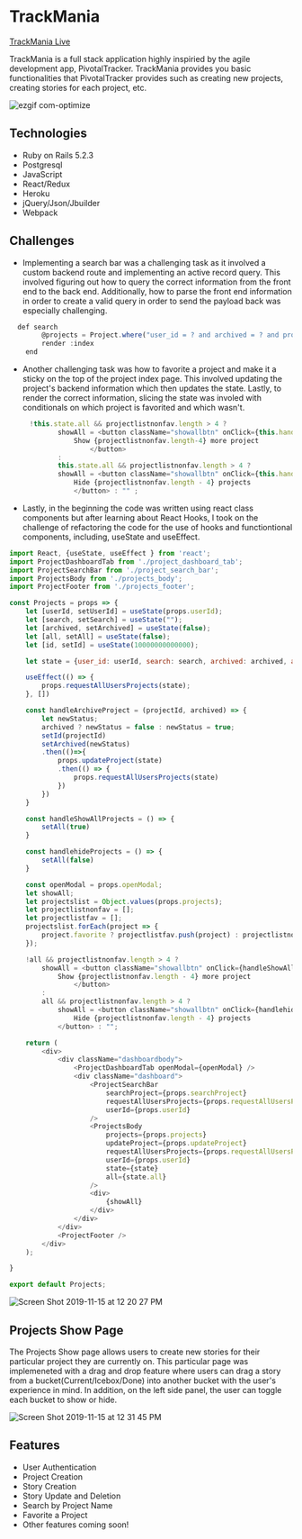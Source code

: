 # TrackMania
[TrackMania Live](https://trackmania.herokuapp.com/)

TrackMania is a full stack application highly inspiried by the agile development app, PivotalTracker.  TrackMania provides you basic functionalities that PivotalTracker provides such as creating new projects, creating stories for each project, etc.

![ezgif com-optimize](https://user-images.githubusercontent.com/52211990/71867142-c2994c00-30bd-11ea-856c-eefee00a400d.gif)

## Technologies

* Ruby on Rails 5.2.3
* Postgresql
* JavaScript
* React/Redux
* Heroku
* jQuery/Json/Jbuilder
* Webpack

## Challenges

* Implementing a search bar was a challenging task as it involved a custom backend route and implementing an active record query.  This involved figuring out how to query the correct information from the front end to the back end. Additionally, how to parse the front end information in order to create a valid query in order to send the payload back was especially challenging.

``` javascript
  def search
        @projects = Project.where("user_id = ? and archived = ? and project_name like ?", params[:user_id], params[:project][:archived], "%" + params[:search] + "%")
        render :index
    end

```

* Another challenging task was how to favorite a project and make it a sticky on the top of the project index page. This involved updating the project's backend information which then updates the state. Lastly, to render the correct information, slicing the state was involed with conditionals on which project is favorited and which wasn't.

``` javascript
     !this.state.all && projectlistnonfav.length > 4 ?
            showAll = <button className="showallbtn" onClick={this.handleShowAllProjects}>
                Show {projectlistnonfav.length-4} more project
                    </button> 
            : 
            this.state.all && projectlistnonfav.length > 4 ?
            showAll = <button className="showallbtn" onClick={this.handlehideProjects}>
                Hide {projectlistnonfav.length - 4} projects
                </button> : "" ;
```

* Lastly, in the beginning the code was written using react class components but after learning about React Hooks, I took on the challenge of refactoring the code for the use of hooks and functiontional components, including, useState and useEffect.

``` javascript
import React, {useState, useEffect } from 'react';
import ProjectDashboardTab from './project_dashboard_tab';
import ProjectSearchBar from './project_search_bar';
import ProjectsBody from './projects_body';
import ProjectFooter from './projects_footer';

const Projects = props => {
    let [userId, setUserId] = useState(props.userId);
    let [search, setSearch] = useState("");
    let [archived, setArchived] = useState(false);
    let [all, setAll] = useState(false);
    let [id, setId] = useState(10000000000000);

    let state = {user_id: userId, search: search, archived: archived, all: all, id: id};

    useEffect(() => {
        props.requestAllUsersProjects(state);
    }, [])

    const handleArchiveProject = (projectId, archived) => {
        let newStatus;
        archived ? newStatus = false : newStatus = true;
        setId(projectId)
        setArchived(newStatus)
        .then(()=>{
            props.updateProject(state)
            .then(() => {
                props.requestAllUsersProjects(state)
            })
        })
    }

    const handleShowAllProjects = () => {
        setAll(true)
    }

    const handlehideProjects = () => {
        setAll(false)
    }

    const openModal = props.openModal;
    let showAll;
    let projectslist = Object.values(props.projects);
    let projectlistnonfav = [];
    let projectlistfav = [];
    projectslist.forEach(project => {
        project.favorite ? projectlistfav.push(project) : projectlistnonfav.push(project);
    });

    !all && projectlistnonfav.length > 4 ?
        showAll = <button className="showallbtn" onClick={handleShowAllProjects}>
            Show {projectlistnonfav.length - 4} more project
                </button>
        :
        all && projectlistnonfav.length > 4 ?
            showAll = <button className="showallbtn" onClick={handlehideProjects}>
                Hide {projectlistnonfav.length - 4} projects
            </button> : "";

    return (
        <div>
            <div className="dashboardbody">
                <ProjectDashboardTab openModal={openModal} />
                <div className="dashboard">
                    <ProjectSearchBar
                        searchProject={props.searchProject}
                        requestAllUsersProjects={props.requestAllUsersProjects}
                        userId={props.userId}
                    />
                    <ProjectsBody
                        projects={props.projects}
                        updateProject={props.updateProject}
                        requestAllUsersProjects={props.requestAllUsersProjects}
                        userId={props.userId}
                        state={state}
                        all={state.all}
                    />
                    <div>
                        {showAll}
                    </div>
                </div>
            </div>
            <ProjectFooter />
        </div>
    );

}

export default Projects;
```

![Screen Shot 2019-11-15 at 12 20 27 PM](https://user-images.githubusercontent.com/52211990/68973356-eec1dc00-07a2-11ea-9c93-4297805c5a12.png)

## Projects Show Page
The Projects Show page allows users to create new stories for their particular project they are currently on.  This particular page was implemeneted with a drag and drop feature where users can drag a story from a bucket(Current/Icebox/Done) into another bucket with the user's experience in mind.  In addition, on the left side panel, the user can toggle each bucket to show or hide.

![Screen Shot 2019-11-15 at 12 31 45 PM](https://user-images.githubusercontent.com/52211990/68973759-f1710100-07a3-11ea-9b18-f6226aca9881.png)

## Features

* User Authentication
* Project Creation
* Story Creation
* Story Update and Deletion
* Search by Project Name
* Favorite a Project
* Other features coming soon!
